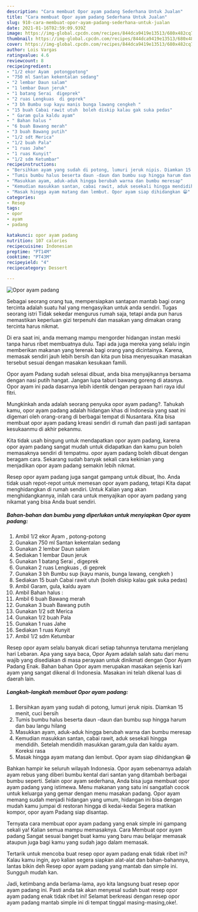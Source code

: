 ```yaml
---
description: "Cara membuat Opor ayam padang Sederhana Untuk Jualan"
title: "Cara membuat Opor ayam padang Sederhana Untuk Jualan"
slug: 910-cara-membuat-opor-ayam-padang-sederhana-untuk-jualan
date: 2021-01-16T02:59:09.939Z
image: https://img-global.cpcdn.com/recipes/844dca9419e13513/680x482cq70/opor-ayam-padang-foto-resep-utama.jpg
thumbnail: https://img-global.cpcdn.com/recipes/844dca9419e13513/680x482cq70/opor-ayam-padang-foto-resep-utama.jpg
cover: https://img-global.cpcdn.com/recipes/844dca9419e13513/680x482cq70/opor-ayam-padang-foto-resep-utama.jpg
author: Lois Vargas
ratingvalue: 4.6
reviewcount: 8
recipeingredient:
- "1/2 ekor Ayam  potongpotong"
- "750 ml Santan kekentalan sedang"
- "2 lembar Daun salam"
- "1 lembar Daun jeruk"
- "1 batang Serai  digeprek"
- "2 ruas Lengkuas  di geprek"
- "3 bh Bumbu sup kayu manis bunga lawang cengkeh "
- "15 buah Cabai rawit utuh  boleh diskip kalau gak suka pedas"
- " Garam gula kaldu ayam"
- " Bahan halus "
- "6 buah Bawang merah"
- "3 buah Bawang putih"
- "1/2 sdt Merica"
- "1/2 buah Pala"
- "1 ruas Jahe"
- "1 ruas Kunyit"
- "1/2 sdm Ketumbar"
recipeinstructions:
- "Bersihkan ayam yang sudah di potong, lumuri jeruk nipis. Diamkan 15 menit, cuci bersih"
- "Tumis bumbu halus beserta daun -daun dan bumbu sup hingga harum dan bau langu hilang"
- "Masukkan ayam, aduk-aduk hingga berubah warna dan bumbu meresap"
- "Kemudian masukkan santan, cabai rawit, aduk sesekali hingga mendidih. Setelah mendidih masukkan garam,gula dan kaldu ayam. Koreksi rasa"
- "Masak hingga ayam matang dan lembut. Opor ayam siap dihidangkan 😁"
categories:
- Resep
tags:
- opor
- ayam
- padang

katakunci: opor ayam padang 
nutrition: 107 calories
recipecuisine: Indonesian
preptime: "PT14M"
cooktime: "PT43M"
recipeyield: "4"
recipecategory: Dessert

---
```



![Opor ayam padang](https://img-global.cpcdn.com/recipes/844dca9419e13513/680x482cq70/opor-ayam-padang-foto-resep-utama.jpg)

Sebagai seorang orang tua, mempersiapkan santapan mantab bagi orang tercinta adalah suatu hal yang mengasyikan untuk anda sendiri. Tugas seorang istri Tidak sekedar mengurus rumah saja, tetapi anda pun harus memastikan keperluan gizi terpenuhi dan masakan yang dimakan orang tercinta harus nikmat.

Di era  saat ini, anda memang mampu mengorder hidangan instan meski tanpa harus ribet membuatnya dulu. Tapi ada juga mereka yang selalu ingin memberikan makanan yang terenak bagi orang yang dicintainya. Karena, memasak sendiri jauh lebih bersih dan kita pun bisa menyesuaikan masakan tersebut sesuai dengan masakan kesukaan famili. 

Opor ayam Padang sudah selesai dibuat, anda bisa menyajikannya bersama dengan nasi putih hangat. Jangan lupa taburi bawang goreng di atasnya. Opor ayam ini pada dasarnya lebih identik dengan perayaan hari raya idul fitri.

Mungkinkah anda adalah seorang penyuka opor ayam padang?. Tahukah kamu, opor ayam padang adalah hidangan khas di Indonesia yang saat ini digemari oleh orang-orang di berbagai tempat di Nusantara. Kita bisa membuat opor ayam padang kreasi sendiri di rumah dan pasti jadi santapan kesukaanmu di akhir pekanmu.

Kita tidak usah bingung untuk mendapatkan opor ayam padang, karena opor ayam padang sangat mudah untuk didapatkan dan kamu pun boleh memasaknya sendiri di tempatmu. opor ayam padang boleh dibuat dengan beragam cara. Sekarang sudah banyak sekali cara kekinian yang menjadikan opor ayam padang semakin lebih nikmat.

Resep opor ayam padang juga sangat gampang untuk dibuat, lho. Anda tidak usah repot-repot untuk memesan opor ayam padang, tetapi Kita dapat menghidangkan di rumah sendiri. Untuk Kalian yang akan menghidangkannya, inilah cara untuk menyajikan opor ayam padang yang nikamat yang bisa Anda buat sendiri.

<!--inarticleads1-->

##### Bahan-bahan dan bumbu yang diperlukan untuk menyiapkan Opor ayam padang:

1. Ambil 1/2 ekor Ayam , potong-potong
1. Gunakan 750 ml Santan kekentalan sedang
1. Gunakan 2 lembar Daun salam
1. Sediakan 1 lembar Daun jeruk
1. Gunakan 1 batang Serai , digeprek
1. Gunakan 2 ruas Lengkuas , di geprek
1. Gunakan 3 bh Bumbu sup (kayu manis, bunga lawang, cengkeh )
1. Sediakan 15 buah Cabai rawit utuh  (boleh diskip kalau gak suka pedas)
1. Ambil  Garam, gula, kaldu ayam
1. Ambil  Bahan halus :
1. Ambil 6 buah Bawang merah
1. Gunakan 3 buah Bawang putih
1. Gunakan 1/2 sdt Merica
1. Gunakan 1/2 buah Pala
1. Gunakan 1 ruas Jahe
1. Sediakan 1 ruas Kunyit
1. Ambil 1/2 sdm Ketumbar


Resep opor ayam selalu banyak dicari setiap tahunnya terutama menjelang hari Lebaran. Apa yang saya baca, Opor Ayam adalah salah satu dari menu wajib yang disediakan di masa perayaan untuk dinikmati dengan Opor Ayam Padang Enak. Bahan bahan Opor ayam merupakan masakan sejenis kari ayam yang sangat dikenal di Indonesia. Masakan ini telah dikenal luas di daerah lain. 

<!--inarticleads2-->

##### Langkah-langkah membuat Opor ayam padang:

1. Bersihkan ayam yang sudah di potong, lumuri jeruk nipis. Diamkan 15 menit, cuci bersih
1. Tumis bumbu halus beserta daun -daun dan bumbu sup hingga harum dan bau langu hilang
1. Masukkan ayam, aduk-aduk hingga berubah warna dan bumbu meresap
1. Kemudian masukkan santan, cabai rawit, aduk sesekali hingga mendidih. Setelah mendidih masukkan garam,gula dan kaldu ayam. Koreksi rasa
1. Masak hingga ayam matang dan lembut. Opor ayam siap dihidangkan 😁


Bahkan hampir ke seluruh wilayah Indonesia. Opor ayam sebenarnya adalah ayam rebus yang diberi bumbu kental dari santan yang ditambah berbagai bumbu seperti. Selain opor ayam sederhana, Anda bisa juga membuat opor ayam padang yang istimewa. Menu makanan yang satu ini sangatlah cocok untuk keluarga yang gemar dengan menu masakan padang. Opor ayam memang sudah menjadi hidangan yang umum, hidangan ini bisa dengan mudah kamu jumpai di restoran hingga di kedai-kedai Segera matikan kompor, opor ayam Padang siap disantap. 

Ternyata cara membuat opor ayam padang yang enak simple ini gampang sekali ya! Kalian semua mampu memasaknya. Cara Membuat opor ayam padang Sangat sesuai banget buat kamu yang baru mau belajar memasak ataupun juga bagi kamu yang sudah jago dalam memasak.

Tertarik untuk mencoba buat resep opor ayam padang enak tidak ribet ini? Kalau kamu ingin, ayo kalian segera siapkan alat-alat dan bahan-bahannya, lantas bikin deh Resep opor ayam padang yang mantab dan simple ini. Sungguh mudah kan. 

Jadi, ketimbang anda berlama-lama, ayo kita langsung buat resep opor ayam padang ini. Pasti anda tak akan menyesal sudah buat resep opor ayam padang enak tidak ribet ini! Selamat berkreasi dengan resep opor ayam padang mantab simple ini di tempat tinggal masing-masing,oke!.


